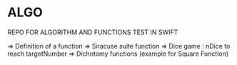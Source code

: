 # ALGO
REPO FOR ALGORITHM AND FUNCTIONS TEST IN SWIFT

=> Definition of a function
=> Siracuse suite function
=> Dice game : nDice to reach targetNumber
=> Dichotomy functions (example for Square Function)
